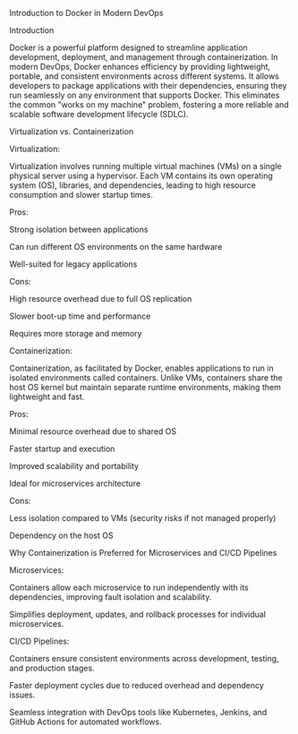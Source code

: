 Introduction to Docker in Modern DevOps

Introduction

Docker is a powerful platform designed to streamline application development, deployment, and management through containerization. In modern DevOps, Docker enhances efficiency by providing lightweight, portable, and consistent environments across different systems. It allows developers to package applications with their dependencies, ensuring they run seamlessly on any environment that supports Docker. This eliminates the common "works on my machine" problem, fostering a more reliable and scalable software development lifecycle (SDLC).

Virtualization vs. Containerization

Virtualization:

Virtualization involves running multiple virtual machines (VMs) on a single physical server using a hypervisor. Each VM contains its own operating system (OS), libraries, and dependencies, leading to high resource consumption and slower startup times.

Pros:

Strong isolation between applications

Can run different OS environments on the same hardware

Well-suited for legacy applications

Cons:

High resource overhead due to full OS replication

Slower boot-up time and performance

Requires more storage and memory

Containerization:

Containerization, as facilitated by Docker, enables applications to run in isolated environments called containers. Unlike VMs, containers share the host OS kernel but maintain separate runtime environments, making them lightweight and fast.

Pros:

Minimal resource overhead due to shared OS

Faster startup and execution

Improved scalability and portability

Ideal for microservices architecture

Cons:

Less isolation compared to VMs (security risks if not managed properly)

Dependency on the host OS

Why Containerization is Preferred for Microservices and CI/CD Pipelines

Microservices:

Containers allow each microservice to run independently with its dependencies, improving fault isolation and scalability.

Simplifies deployment, updates, and rollback processes for individual microservices.

CI/CD Pipelines:

Containers ensure consistent environments across development, testing, and production stages.

Faster deployment cycles due to reduced overhead and dependency issues.

Seamless integration with DevOps tools like Kubernetes, Jenkins, and GitHub Actions for automated workflows.
